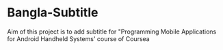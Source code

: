 Bangla-Subtitle
===============

Aim of this project is to add subtitle for "Programming Mobile Applications for Android Handheld Systems' course of Coursea 

